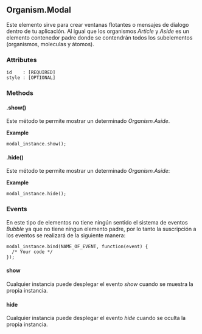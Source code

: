 ## Organism.Modal
Este elemento sirve para crear ventanas flotantes o mensajes de dialogo dentro de tu aplicación. Al igual que los organismos *Article* y *Aside* es un elemento contenedor padre donde se contendrán todos los subelementos (organismos, moleculas y átomos).

### Attributes

```
id    : [REQUIRED]
style : [OPTIONAL]
```

### Methods

#### .show()
Este método te permite mostrar un determinado *Organism.Aside*.

**Example**

```
modal_instance.show();
```


#### .hide()
Este método te permite mostrar un determinado *Organism.Aside*:

**Example**

```
modal_instance.hide();
```


### Events

En este tipo de elementos no tiene ningún sentido el sistema de eventos *Bubble* ya que no tiene ningun elemento padre, por lo tanto la suscripción a los eventos se realizará de la siguiente manera: 

```
modal_instance.bind(NAME_OF_EVENT, function(event) {
  /* Your code */
});
```

#### show
Cualquier instancia puede desplegar el evento *show* cuando se muestra la propia instancia.


#### hide
Cualquier instancia puede desplegar el evento *hide* cuando se oculta la propia instancia.